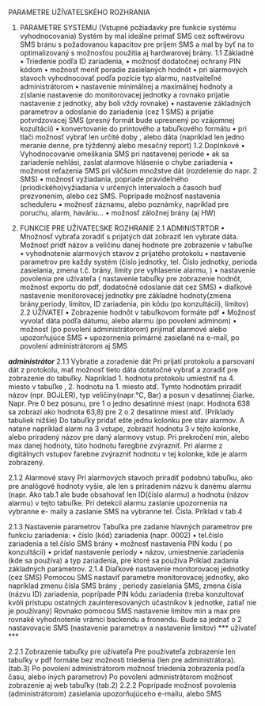 PARAMETRE UŽÍVATEĽSKÉHO ROZHRANIA

1. PARAMETRE SYSTEMU
(Vstupné požiadavky pre funkcie systému vyhodnocovania)
Systém by mal ideálne prímať SMS cez softwérovu SMS bránu s požadovanou kapacitov pre príjem SMS a mal by byť na to optimalizovaný s možnosťou použitia aj hardwarovej brány.
1.1 Základné
• Triedenie podľa ID zariadenia,
• možnosť dodatočnej ochrany PIN kódom
• možnosť meniť poradie zasielaných hodnôt
• pri alarmových stavoch vyhodnocovať podľa pozície typ alarmu, nastvaiteľné administrátorom
• nastavenie minimálnej a maximálnej hodnoty a z(slanie nastavenie do monitorovacej jednotky a rovnako prijatie nastavenie z jednotky, aby boli vždy rovnake)
• nastavenie základných parametrov a odoslanie do zariadenia (cez 1 SMS) a prijatie potvrdzovacej SMS (presný formát bude upresnený po vzájomnej kozultácii)
• konvertovanie do printového a tabuľkového formátu
• pri tlači možnosť vybrať len určité doby , alebo dáta (napríklad len jedno meranie
denne, pre týždenný alebo mesačný report)
1.2 Doplnkové
• Vyhodnocovanie omeškania SMS pri nastavenej periode
• ak sa zariadenie nehlási, zaslat alarmove hlásenie o chybe zariadenia
• možmost reťazenia SMS pri väčšom množstve dát (rozdelenie do napr. 2 SMS)
• možnosť vyžiadania, popríade pravidelného (priodického)vyžiadania v určených intervaloch a časoch buď prezvonením, alebo cez SMS. Poprípade možnosť nastavenia scheduleru
• možnosť záznamu, alebo poznámky, napríklad pre poruchu, alarm, haváriu...
• možnosť záložnej brány (aj HW)

2. FUNKCIE PRE UŽIVATEĽSKE ROZHRANIE 2.1 ADMINISTRTOR
• Množnosť vybraťa zoradiť s prijatých dát zobraziť len vybrate dáta. Možnosť pridť názov a veličinu danej hodnote pre zobrazenie v tabuľke
• vyhodnotenie alarmových stavov z prijatého protokolu
• nastavenie parametrov pre každy systém (číslo jednotky, tel. Číslo jednotky, perioda
zasielania, zmena t.č. brány, limity pre vyhlasenie alarmu, )
• nastavenie povolenia pre užívateľa ( nastavenie tabuľky pre zobrazenie hodnôt, možnosť
exportu do pdf, dodatočné odoslanie dát cez SMS)
• diaľkové nastavenie monitorovacej jednotky pre základné hodnoty(zmena brány,periody, limitov, ID zariadenia, pin kódu (po konzultácii), limitov)
2.2 UŽÍVATEľ
• Zobrazenie hodnôt v tabuľkovom formáte pdf
• Možnosť vyvolať dáta podľa dátumu, alebo alarmu (po povolení adminom)
• možnosť (po povolení administrátorom) prijímať alarmové alebo upozorňujúce SMS
• upozornenia primárné zasielané na e-mail, po povolení administrátorom aj SMS

***administrátor***
2.1.1 Vybratie a zoradenie dát
Pri prijatí protokolu a parsovaní dát z protokolu, mať možnosť tieto dáta dotatočné vybrať a zoradiť pre zobrazenie do tabuľky. Napríklad 1. hodnotu protokolu umiestniť na 4. miesto v tabuľke , 2. hodnotu na 1. miesto atď. Tymto hodnotám priradiť názov (npr. BOJLER), typ veličiny(napr.°C, Bar) a posun v desatinnej čiarke. Napr. Pre 0 bez posunu, pre 1 o jedno desatinné miest (napr. Hodnota 638 sa zobrazí ako hodnota 63,8) pre 2 o 2 desatinne miest atď.
(Príklady tabuliek nižšie) Do tabuľky pridať ešte jednu kolonku pre stav alarmov. A natane napríklad alarm na 3 vstupe, zobraziť hodnotu 3 v tejto kolonke, alebo priradený názov pre daný alarmovy vstup. Pri prekročení min, alebo max danej hodnoty, túto hodnotu faregbne zvýrazniť. Pri alarme z digitálnych vstupov farebne zvýrazniť hodnotu v tej kolonke, kde je alarm zobrazený.

 
2.1.2 Alarmové stavy
Pri alarmových stavoch priradiť podobnú tabuľku, ako pre analógové hodnoty vyšie, ale len s priradením názvu k danému alarmu (napr. Ako tab.1 ale bude obsahovať len ID(číslo alarmu) a hodnotu (názov alarmu) v tejto tabuľke. Pri detekcii alarmu zaslanie upozornenia na vybranne e- maily a zaslanie SMS na vybranne tel. Čisla. Príklad v tab.4


2.1.3 Nastavenie parametrov
Tabuľka pre zadanie hlavných parametrov pre funkciu zariadenia:
• číslo (kód) zariadenia (napr. 0002)
• tel.číslo zariadenia a tel.číslo SMS brány
• možnosť nastavenia PIN kodu ( po konzultácii)
• pridať nastavenie periody
• názov, umiestnenie zariadenia (kde sa používa) a typ zariadenia, pre ktoré sa používa
Príklad zadania základných parametrov.
2.1.4 Diaľkové nastavenie monitorovacej jednotky (cez SMS)
Pomocou SMS nastaviť parametre monitorovacej jednotky, ako napríklad zmenu čísla SMS brány , periody zasielania SMS, zmena čísla (názvu ID) zariadenia, poprípade PIN kódu zariadenia (treba konzultovať kvôli prístupu ostatných zauinteresovaných účastníkov k jednotke, zatiaľ nie je používaný) Rovnako pomocou SMS nastavenie limitov min a max pre rovnaké vyhodnotenie vrámci backendu a fronendu. Bude sa jednať o 2 nastavovacie SMS (nastavenie parametrov a nastavenie limitov)
 *** užívateľ ***

2.2.1 Zobrazenie tabuľky pre užívateľa
Pre používateľa zobrazenie len tabuľky v pdf formáte bez možnosti triedenia (len pre administrátora). (tab.3)
Po povolení administrátorom možnosť triedenia zobrazenia podľa času, alebo iných parametrov) Po povolení administrátorom možnosť zobrazenie aj web tabuľky (tab.2)
2.2.2
Poprípade možnosť povolenia (administrátorom) zasielania upozorňujúceho e-mailu, alebo SMS
